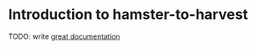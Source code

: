 # Introduction to hamster-to-harvest

TODO: write [great documentation](http://jacobian.org/writing/what-to-write/)
